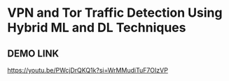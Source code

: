 # VPN and Tor Traffic Detection Using Hybrid ML and DL Techniques
## DEMO LINK
https://youtu.be/PWcjDrQKQ1k?si=WrMMudiTuF7OIzVP
